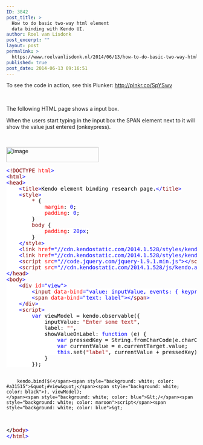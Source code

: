 ```yaml
---
ID: 3842
post_title: >
  How to do basic two-way html element
  data binding with Kendo UI.
author: Roel van Lisdonk
post_excerpt: ""
layout: post
permalink: >
  https://www.roelvanlisdonk.nl/2014/06/13/how-to-do-basic-two-way-html-element-data-binding-with-kendo-ui/
published: true
post_date: 2014-06-13 09:16:51
---
```

<p>To see the code in action, see this Plunker: <a title="http://plnkr.co/SpYSwv" href="http://plnkr.co/SpYSwv">http://plnkr.co/SpYSwv</a></p>  <p>&#160;</p>  <p>The following HTML page shows a input box.</p>  <p>When the users start typing in the input box the SPAN element next to it will show the value just entered (onkeypress).</p>  <p>&#160;</p>  <p><a href="http://www.roelvanlisdonk.nl/wp-content/uploads/2014/06/image8.png" rel="lightbox"><img title="image" style="border-top: 0px; border-right: 0px; background-image: none; border-bottom: 0px; padding-top: 0px; padding-left: 0px; margin: 0px; border-left: 0px; display: inline; padding-right: 0px" border="0" alt="image" src="http://www.roelvanlisdonk.nl/wp-content/uploads/2014/06/image_thumb8.png" width="244" height="40" /></a></p>  <pre class="code"><span style="background: white; color: blue">&lt;</span><span style="background: white; color: maroon">!DOCTYPE </span><span style="background: white; color: red">html</span><span style="background: white; color: blue">&gt;
&lt;</span><span style="background: white; color: maroon">html</span><span style="background: white; color: blue">&gt;
&lt;</span><span style="background: white; color: maroon">head</span><span style="background: white; color: blue">&gt;
    &lt;</span><span style="background: white; color: maroon">title</span><span style="background: white; color: blue">&gt;</span><span style="background: white; color: black">Kendo element binding research page.</span><span style="background: white; color: blue">&lt;/</span><span style="background: white; color: maroon">title</span><span style="background: white; color: blue">&gt;
    &lt;</span><span style="background: white; color: maroon">style</span><span style="background: white; color: blue">&gt;
        </span><span style="background: white; color: maroon">* </span><span style="background: white; color: black">{
            </span><span style="background: white; color: red">margin</span><span style="background: white; color: black">: </span><span style="background: white; color: blue">0</span><span style="background: white; color: black">;
            </span><span style="background: white; color: red">padding</span><span style="background: white; color: black">: </span><span style="background: white; color: blue">0</span><span style="background: white; color: black">;
        }
        </span><span style="background: white; color: maroon">body </span><span style="background: white; color: black">{
            </span><span style="background: white; color: red">padding</span><span style="background: white; color: black">: </span><span style="background: white; color: blue">20px</span><span style="background: white; color: black">;
        }
    </span><span style="background: white; color: blue">&lt;/</span><span style="background: white; color: maroon">style</span><span style="background: white; color: blue">&gt;
    &lt;</span><span style="background: white; color: maroon">link </span><span style="background: white; color: red">href</span><span style="background: white; color: blue">=&quot;//cdn.kendostatic.com/2014.1.528/styles/kendo.common.min.css&quot; </span><span style="background: white; color: red">rel</span><span style="background: white; color: blue">=&quot;stylesheet&quot; </span><span style="background: white; color: red">type</span><span style="background: white; color: blue">=&quot;text/css&quot; /&gt;
    &lt;</span><span style="background: white; color: maroon">link </span><span style="background: white; color: red">href</span><span style="background: white; color: blue">=&quot;//cdn.kendostatic.com/2014.1.528/styles/kendo.silver.min.css&quot; </span><span style="background: white; color: red">rel</span><span style="background: white; color: blue">=&quot;stylesheet&quot; </span><span style="background: white; color: red">type</span><span style="background: white; color: blue">=&quot;text/css&quot; /&gt;
    &lt;</span><span style="background: white; color: maroon">script </span><span style="background: white; color: red">src</span><span style="background: white; color: blue">=&quot;//code.jquery.com/jquery-1.9.1.min.js&quot;&gt;&lt;/</span><span style="background: white; color: maroon">script</span><span style="background: white; color: blue">&gt;
    &lt;</span><span style="background: white; color: maroon">script </span><span style="background: white; color: red">src</span><span style="background: white; color: blue">=&quot;//cdn.kendostatic.com/2014.1.528/js/kendo.all.min.js&quot;&gt;&lt;/</span><span style="background: white; color: maroon">script</span><span style="background: white; color: blue">&gt;
&lt;/</span><span style="background: white; color: maroon">head</span><span style="background: white; color: blue">&gt;
&lt;</span><span style="background: white; color: maroon">body</span><span style="background: white; color: blue">&gt;
    &lt;</span><span style="background: white; color: maroon">div </span><span style="background: white; color: red">id</span><span style="background: white; color: blue">=&quot;view&quot;&gt;
        &lt;</span><span style="background: white; color: maroon">input </span><span style="background: white; color: red">data-bind</span><span style="background: white; color: blue">=&quot;value: inputValue, events: { keypress: showValueOnLabel }&quot; /&gt;
        &lt;</span><span style="background: white; color: maroon">span </span><span style="background: white; color: red">data-bind</span><span style="background: white; color: blue">=&quot;text: label&quot;&gt;&lt;/</span><span style="background: white; color: maroon">span</span><span style="background: white; color: blue">&gt;
    &lt;/</span><span style="background: white; color: maroon">div</span><span style="background: white; color: blue">&gt;
    &lt;</span><span style="background: white; color: maroon">script</span><span style="background: white; color: blue">&gt;
        var </span><span style="background: white; color: black">viewModel = kendo.observable({
            inputValue: </span><span style="background: white; color: #a31515">&quot;Enter some text&quot;</span><span style="background: white; color: black">,
            label: </span><span style="background: white; color: #a31515">&quot;&quot;</span><span style="background: white; color: black">,
            showValueOnLabel: </span><span style="background: white; color: blue">function </span><span style="background: white; color: black">(e) {
                </span><span style="background: white; color: blue">var </span><span style="background: white; color: black">pressedKey = String.fromCharCode(e.charCode);
                </span><span style="background: white; color: blue">var </span><span style="background: white; color: black">currentValue = e.currentTarget.value;
                </span><span style="background: white; color: blue">this</span><span style="background: white; color: black">.set(</span><span style="background: white; color: #a31515">&quot;label&quot;</span><span style="background: white; color: black">, currentValue + pressedKey);
            }
        });

        kendo.bind($(</span><span style="background: white; color: #a31515">&quot;#view&quot;</span><span style="background: white; color: black">), viewModel);
    </span><span style="background: white; color: blue">&lt;/</span><span style="background: white; color: maroon">script</span><span style="background: white; color: blue">&gt;
&lt;/</span><span style="background: white; color: maroon">body</span><span style="background: white; color: blue">&gt;
&lt;/</span><span style="background: white; color: maroon">html</span><span style="background: white; color: blue">&gt;</span></pre>